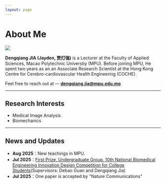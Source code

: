 ```yaml
---
layout: page
---
```


# About Me


<img src="https://jdq818.github.io/dengqiangjia.jpg" class="floatpic">

**Dengqiang JIA (Jayden, 贾灯强)** is a Lecturer at the Faculty of Applied Sciences, Macao Polytechnic Universtiy (MPU).
Before joining MPU, He spent two years as an an Associate Research Scientist at the Hong Kong Centre for Cerebro-cardiovascular Health Engineering (COCHE).

Feel free to reach out at — **dengqiang.jia@mpu.edu.mo**

---

## Research Interests

- Medical Image Analysis
- Biomechanics

---

## News and Updates

- **Aug 2025**：New teachings in MPU.
- **Jul 2025**：[First Prize, Undergraduate Group, 10th National Biomedical Engineering Innovation Design Competition for College Students](https://control.sdu.edu.cn/info/1057/7638.htm)(Supervisors: Debao Guan and Dengqiang Jia)
- **Jul 2025**：One paper is accepted by "Nature Communications"
<br>
